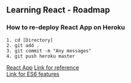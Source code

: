 ## Learning React - Roadmap
### How to re-deploy React App on Heroku
```
1. cd [Directory]
2. git add .
3. git commit -m "Any messages"
4. git push heroku master
```
[React App](https://pure-fjord-43670.herokuapp.com/)
[Link for reference](https://medium.freecodecamp.org/learning-react-roadmap-from-scratch-to-advanced-bff7735531b6)
<br />
[Link for ES6 features](https://hackernoon.com/es6-for-beginners-f98120b57414)

